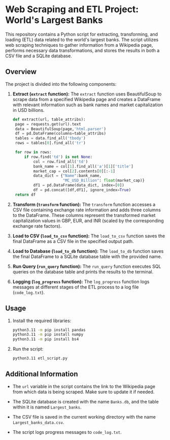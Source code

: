 # Web Scraping and ETL Project: World's Largest Banks

This repository contains a Python script for extracting, transforming, and loading (ETL) data related to the world's largest banks. The script utilizes web scraping techniques to gather information from a Wikipedia page, performs necessary data transformations, and stores the results in both a CSV file and a SQLite database.

## Overview

The project is divided into the following components:

1. **Extract (`extract` function):** The `extract` function uses BeautifulSoup to scrape data from a specified Wikipedia page and creates a DataFrame with relevant information such as bank names and market capitalization in USD billions.

   ```python
   def extract(url, table_attribs):
    page = requests.get(url).text
    data = BeautifulSoup(page,'html.parser')
    df = pd.DataFrame(columns=table_attribs)
    tables = data.find_all('tbody')
    rows = tables[0].find_all('tr')

    for row in rows:
        if row.find('td') is not None:
            col = row.find_all('td')
            bank_name = col[1].find_all('a')[1]['title']
            market_cap = col[2].contents[0][:-1]
            data_dict = {"Name":bank_name,
                         "MC_USD_Billion": float(market_cap)}
            df1 = pd.DataFrame(data_dict, index=[0])
            df = pd.concat([df,df1], ignore_index=True)
    return df

   ```

3. **Transform (`transform` function):** The `transform` function accesses a CSV file containing exchange rate information and adds three columns to the DataFrame. These columns represent the transformed market capitalization values in GBP, EUR, and INR (scaled by the corresponding exchange rate factors).

4. **Load to CSV (`load_to_csv` function):** The `load_to_csv` function saves the final DataFrame as a CSV file in the specified output path.

5. **Load to Database (`load_to_db` function):** The `load_to_db` function saves the final DataFrame to a SQLite database table with the provided name.

6. **Run Query (`run_query` function):** The `run_query` function executes SQL queries on the database table and prints the results to the terminal.

7. **Logging (`log_progress` function):** The `log_progress` function logs messages at different stages of the ETL process to a log file (`code_log.txt`).

## Usage

1. Install the required libraries:

    ```bash
    python3.11 -m pip install pandas
    python3.11 -m pip install numpy
    python3.11 -m pip install bs4
    ```

2. Run the script:

    ```bash
    python3.11 etl_script.py
    ```

## Additional Information

- The `url` variable in the script contains the link to the Wikipedia page from which data is being scraped. Make sure to update it if needed.

- The SQLite database is created with the name `Banks.db`, and the table within it is named `Largest_banks`.

- The CSV file is saved in the current working directory with the name `Largest_banks_data.csv`.

- The script logs progress messages to `code_log.txt`. 
